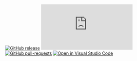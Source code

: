 [![GitHub release](https://img.shields.io/github/release/Naereen/StrapDown.js.svg)](https://wwww.github.com/bquinch/gh_action_tests/releases/)
[![GitHub latest commit](https://badgen.net/github/last-commit/Naereen/Strapdown.js)](https://wwww.github.com/bquinch/gh_action_tests/commit/)
[![GitHub pull-requests](https://img.shields.io/github/issues-pr/Naereen/StrapDown.js.svg)](https://wwww.github.com/bquinch/gh_action_tests/pull/)
[![Open in Visual Studio Code](https://open.vscode.dev/badges/open-in-vscode.svg)](https://open.vscode.dev/bquinch/gh_action_tests)
